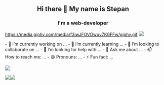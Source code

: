 <h2 align="center">Hi there 👋 My name is Stepan</h2>
<h3 align="center">I'm a web-developer</h3>

https://media.giphy.com/media/f3iwJFOVOwuy7K6FFw/giphy.gif
![](https://media.giphy.com/media/f3iwJFOVOwuy7K6FFw/giphy.gif)

<p align="center">

</p>
- 🔭 I’m currently working on ...
- 🌱 I’m currently learning ...
- 👯 I’m looking to collaborate on ...
- 🤔 I’m looking for help with ...
- 💬 Ask me about ...
- 📫 How to reach me: ...
- 😄 Pronouns: ...
- ⚡ Fun fact: ...

![](http://github-profile-summary-cards.vercel.app/api/cards/profile-details?username=burlackoff&theme=tokyonight)

![](http://github-profile-summary-cards.vercel.app/api/cards/repos-per-language?username=burlackoff&theme=tokyonight)![](http://github-profile-summary-cards.vercel.app/api/cards/stats?username=burlackoff&theme=tokyonight)
